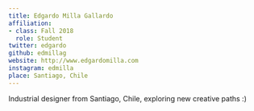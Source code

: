```yaml
---
title: Edgardo Milla Gallardo
affiliation:
- class: Fall 2018
  role: Student
twitter: edgardo
github: edmillag
website: http://www.edgardomilla.com
instagram: edmilla
place: Santiago, Chile
---
```

Industrial designer from Santiago, Chile, exploring new creative paths :)
